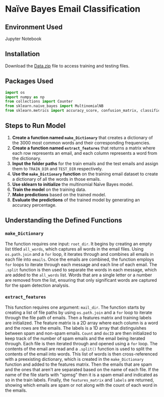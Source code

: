 # Naïve Bayes Email Classification

## Environment Used
Jupyter Notebook

## Installation
Download the [Data.zip](https://brightspace.lmu.edu/d2l/le/content/268149/viewContent/3385848/View) file to access training and testing files.

## Packages Used
```python
import os
import numpy as np
from collections import Counter
from sklearn.naive_bayes import MultinomialNB
from sklearn.metrics import accuracy_score, confusion_matrix, classification_report
```

## Steps to Run Model
1. **Create a function named `make_Dictionary`** that creates a dictionary of the 3000 most common words and their corresponding frequencies.
2. **Create a function named `extract_features`** that returns a matrix where each row represents an email, and each column represents a word from the dictionary.
3. **Input the folder paths** for the train emails and the test emails and assign them to `TRAIN_DIR` and `TEST_DIR` respectively.
4. **Use the `make_Dictionary` function** on the training email dataset to create a dictionary of all the words in those emails.
5. **Use sklearn to initialize** the multinomial Naïve Bayes model.
6. **Train the model** on the training data.
7. **Make predictions** based on the trained model.
8. **Evaluate the predictions** of the trained model by generating an accuracy percentage.

## Understanding the Defined Functions

### `make_Dictionary`
The function requires one input: `root_dir`. It begins by creating an empty list titled `all_words`, which captures all words in the email files. Using `os.path.join` and a `for` loop, it iterates through and combines all emails in each file into `emails`. Once the emails are combined, the function employs `for` loops to iterate through each message and each line of each email. The `.split` function is then used to separate the words in each message, which are added to the `all_words` list. Words that are a single letter or a number are removed from the list, ensuring that only significant words are captured for the spam detection analysis.

### `extract_features`
This function requires one argument: `mail_dir`. The function starts by creating a list of file paths by using `os.path.join` and a `for` loop to iterate through the file path of emails. Then a features matrix and training labels are initialized. The feature matrix is a 2D array where each column is a word and the rows are the emails. The labels is a 1D array that distinguishes between spam and non-spam emails. `Count` and `docID` are then initialized to keep track of the number of spam emails and the email being iterated through. Each file is then iterated through and opened using a `for` loop. The contents of the email are read and a `.split()` function is used to split the contents of the email into words. This list of words is then cross-referenced with a preexisting dictionary, which is created in the `make_Dictionary` function and added to the features matrix. Then the emails that are spam and the ones that aren't are separated based on the name of each file. If the name of the file starts with "spmsg" then it is a spam email and indicated as so in the train labels. Finally, the `features_matrix` and `labels` are returned, showing which emails are spam or not along with the count of each word in the emails.
